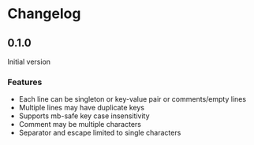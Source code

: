 # Changelog

## 0.1.0
Initial version

### Features
- Each line can be singleton or key-value pair or comments/empty lines
- Multiple lines may have duplicate keys
- Supports mb-safe key case insensitivity
- Comment may be multiple characters
- Separator and escape limited to single characters
